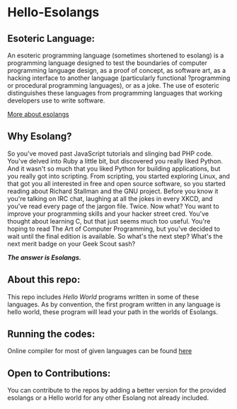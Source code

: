 # Hello-Esolangs

## Esoteric Language:

An esoteric programming language (sometimes shortened to esolang) is a programming language designed to test the boundaries of computer programming language design, as a proof of concept, as software art, as a hacking interface to another language (particularly functional ?programming or procedural programming languages), or as a joke. The use of esoteric distinguishes these languages from programming languages that working developers use to write software.

[More about esolangs](https://en.wikipedia.org/wiki/Esoteric_programming_language)

## Why Esolang?

So you've moved past JavaScript tutorials and slinging bad PHP code. You've delved into Ruby a little bit, but discovered you really liked Python. And it wasn't so much that you liked Python for building applications, but you really got into scripting.
From scripting, you started exploring Linux, and that got you all interested in free and open source software, so you started reading about Richard Stallman and the GNU project.
Before you know it you're talking on IRC chat, laughing at all the jokes in every XKCD, and you've read every page of the jargon file. Twice. Now what?
You want to improve your programming skills and your hacker street cred. You've thought about learning C, but that just seems much too useful.
You're hoping to read The Art of Computer Programming, but you've decided to wait until the final edition is available.
So what's the next step? What's the next merit badge on your Geek Scout sash?


***The answer is Esolangs.***


## About this repo:

This repo includes *Hello World* programs written in some of these languages. As by convention, the first program written in any language is hello world, these program will lead your path in the worlds of Esolangs.

## Running the codes:


Online compiler for most of given languages can be found [here](https://tio.run/#)


## Open to Contributions:

You can contribute to the repos by adding a better version for the provided esolangs or a Hello world for any other Esolang not already included.



